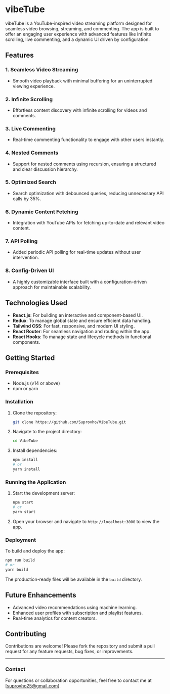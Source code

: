 # vibeTube

vibeTube is a YouTube-inspired video streaming platform designed for seamless video browsing, streaming, and commenting. The app is built to offer an engaging user experience with advanced features like infinite scrolling, live commenting, and a dynamic UI driven by configuration.

## Features

### 1. Seamless Video Streaming
- Smooth video playback with minimal buffering for an uninterrupted viewing experience.

### 2. Infinite Scrolling
- Effortless content discovery with infinite scrolling for videos and comments.

### 3. Live Commenting
- Real-time commenting functionality to engage with other users instantly.

### 4. Nested Comments
- Support for nested comments using recursion, ensuring a structured and clear discussion hierarchy.

### 5. Optimized Search
- Search optimization with debounced queries, reducing unnecessary API calls by 35%.

### 6. Dynamic Content Fetching
- Integration with YouTube APIs for fetching up-to-date and relevant video content.

### 7. API Polling
- Added periodic API polling for real-time updates without user intervention.

### 8. Config-Driven UI
- A highly customizable interface built with a configuration-driven approach for maintainable scalability.

## Technologies Used

- **React.js**: For building an interactive and component-based UI.
- **Redux**: To manage global state and ensure efficient data handling.
- **Tailwind CSS**: For fast, responsive, and modern UI styling.
- **React Router**: For seamless navigation and routing within the app.
- **React Hooks**: To manage state and lifecycle methods in functional components.

## Getting Started

### Prerequisites
- Node.js (v14 or above)
- npm or yarn

### Installation
1. Clone the repository:
   ```bash
   git clone https://github.com/Suprovho/VibeTube.git
   ```
2. Navigate to the project directory:
   ```bash
   cd VibeTube
   ```
3. Install dependencies:
   ```bash
   npm install
   # or
   yarn install
   ```

### Running the Application
1. Start the development server:
   ```bash
   npm start
   # or
   yarn start
   ```
2. Open your browser and navigate to `http://localhost:3000` to view the app.

### Deployment
To build and deploy the app:
```bash
npm run build
# or
yarn build
```
The production-ready files will be available in the `build` directory.

## Future Enhancements
- Advanced video recommendations using machine learning.
- Enhanced user profiles with subscription and playlist features.
- Real-time analytics for content creators.

## Contributing
Contributions are welcome! Please fork the repository and submit a pull request for any feature requests, bug fixes, or improvements.

---

### Contact
For questions or collaboration opportunities, feel free to contact me at [suprovho25@gmail.com].

